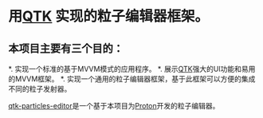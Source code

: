 # 用[QTK](https://github.com/qtoolkit/qtk) 实现的粒子编辑器框架。

本项目主要有三个目的：
-----------------------------------------

*. 实现一个标准的基于MVVM模式的应用程序。
*. 展示[QTK](https://github.com/qtoolkit/qtk)强大的UI功能和易用的MVVM框架。
*. 实现一个通用的粒子编辑器框架，基于此框架可以方便的集成不同的粒子发射器。


[qtk-particles-editor](https://github.com/qtoolkit/qtk-particles-editor)是一个基于本项目为[Proton](qtk-particles-editor)开发的粒子编辑器。
